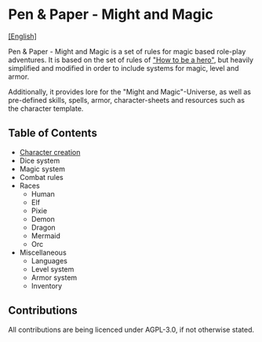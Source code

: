 # Pen & Paper - Might and Magic
[\[English\]](README.md)

Pen & Paper - Might and Magic is a set of rules for magic based role-play adventures. 
It is based on the set of rules of ["How to be a hero"](https://howtobeahero.de/index.php?title=Hauptseite), 
but heavily simplified and modified in order to include systems for magic, level and armor.

Additionally, it provides lore for the "Might and Magic"-Universe, as well as pre-defined skills, spells, armor, 
character-sheets and resources such as the character template.

## Table of Contents
* [Character creation](character_creation/en.md)
* Dice system
* Magic system
* Combat rules
* Races
    * Human
    * Elf
    * Pixie
    * Demon
    * Dragon
    * Mermaid
    * Orc
* Miscellaneous
    * Languages
    * Level system
    * Armor system
    * Inventory 

## Contributions
All contributions are being licenced under AGPL-3.0, if not otherwise stated.
